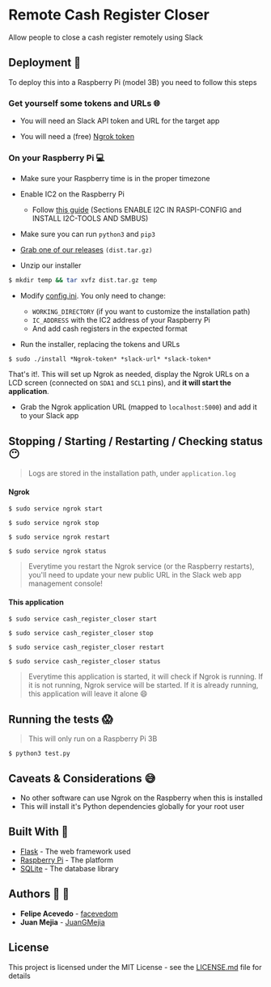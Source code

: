# Remote Cash Register Closer
Allow people to close a cash register remotely using Slack

## Deployment  :rocket:
To deploy this into a Raspberry Pi (model 3B) you need to follow this steps

### Get yourself some tokens and URLs :globe_with_meridians:
- You will need an Slack API token and URL for the target app

- You will need a (free) [Ngrok token](https://ngrok.com/)


### On your Raspberry Pi :computer:
- Make sure your Raspberry time is in the proper timezone
- Enable IC2 on the Raspberry Pi
    - Follow [this guide](http://www.circuitbasics.com/raspberry-pi-i2c-lcd-set-up-and-programming/) (Sections ENABLE I2C IN RASPI-CONFIG and INSTALL I2C-TOOLS AND SMBUS) 

- Make sure you can run `python3` and `pip3`

- [Grab one of our releases](https://github.com/facevedom/remote-cash-register-controller/) `(dist.tar.gz)`

- Unzip our installer
``` bash
$ mkdir temp && tar xvfz dist.tar.gz temp
```

- Modify [config.ini](config.ini). You only need to change:
    - `WORKING_DIRECTORY` (if you want to customize the installation path)
    - `IC_ADDRESS` with the IC2 address of your Raspberry Pi
    - And add cash registers in the expected format

- Run the installer, replacing the tokens and URLs
```
$ sudo ./install *Ngrok-token* *slack-url* *slack-token*
```
That's it!. This will set up Ngrok as needed, display the Ngrok URLs on a LCD screen (connected on `SDA1` and `SCL1` pins), and **it will start the application**.

- Grab the Ngrok application URL (mapped to `localhost:5000`) and add it to your Slack app

## Stopping / Starting / Restarting / Checking status :no_mouth:
> Logs are stored in the installation path, under `application.log`

#### Ngrok
```
$ sudo service ngrok start
```
```
$ sudo service ngrok stop
```
```
$ sudo service ngrok restart
```
```
$ sudo service ngrok status
```
> Everytime you restart the Ngrok service (or the Raspberry restarts), you'll need to update your new public URL in the Slack web app management console!

#### This application
```
$ sudo service cash_register_closer start
```
```
$ sudo service cash_register_closer stop
```
```
$ sudo service cash_register_closer restart
```
```
$ sudo service cash_register_closer status
```
> Everytime this application is started, it will check if Ngrok is running. If it is not running, Ngrok service will be started. If it is already running, this application will leave it alone :smile:

## Running the tests :scream:
> This will only run on a Raspberry Pi 3B
```
$ python3 test.py
```

## Caveats & Considerations :sweat_smile:
- No other software can use Ngrok on the Raspberry when this is installed
- This will install it's Python dependencies globally for your root user

## Built With :hammer:
- [Flask](http://flask.pocoo.org/) - The web framework used
- [Raspberry Pi](https://www.raspberrypi.org/) - The platform
- [SQLite](https://www.sqlite.org/index.html) - The database library

## Authors :construction_worker: :construction_worker:
- **Felipe Acevedo** - [facevedom](https://github.com/PurpleBooth)
- **Juan Mejia** - [JuanGMejia](https://github.com/JuanGMejia)

## License
This project is licensed under the MIT License - see the [LICENSE.md](LICENSE.md) file for details
